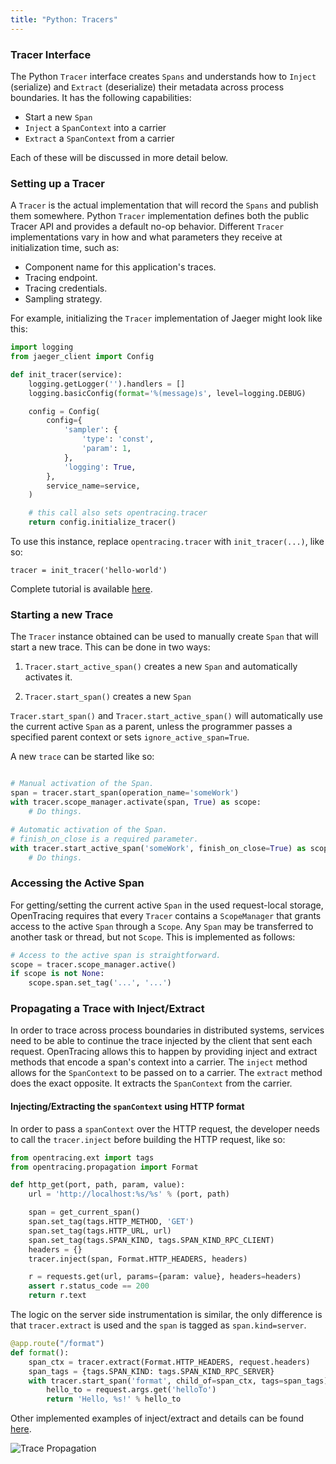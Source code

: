 ```yaml
---
title: "Python: Tracers"
---
```


### Tracer Interface

The Python `Tracer` interface creates `Spans` and understands how to `Inject` (serialize) and `Extract` (deserialize) their metadata across process boundaries. It has the following capabilities:

- Start a new `Span`
- `Inject` a `SpanContext` into a carrier
- `Extract` a `SpanContext` from a carrier

Each of these will be discussed in more detail below.

### Setting up a Tracer

A `Tracer` is the actual implementation that will record the `Spans` and publish them somewhere. Python `Tracer` implementation defines both the public Tracer API and provides a default no-op behavior.
Different `Tracer` implementations vary in how and what parameters they receive at initialization time, such as:

- Component name for this application's traces.
- Tracing endpoint.
- Tracing credentials.
- Sampling strategy.

For example, initializing the `Tracer` implementation of Jaeger might look like this:

```python
import logging
from jaeger_client import Config

def init_tracer(service):
    logging.getLogger('').handlers = []
    logging.basicConfig(format='%(message)s', level=logging.DEBUG)

    config = Config(
        config={
            'sampler': {
                'type': 'const',
                'param': 1,
            },
            'logging': True,
        },
        service_name=service,
    )

    # this call also sets opentracing.tracer
    return config.initialize_tracer()
```

To use this instance, replace `opentracing.tracer` with `init_tracer(...)`, like so:

`tracer = init_tracer('hello-world')`

Complete tutorial is available [here](https://github.com/yurishkuro/opentracing-tutorial/tree/master/python/lesson01).

### Starting a new Trace
The `Tracer` instance obtained can be used to manually create `Span` that will start a new trace. This can be done in two ways:

1. `Tracer.start_active_span()` creates a new `Span` and automatically activates it.

2. `Tracer.start_span()` creates a new `Span`

`Tracer.start_span()` and `Tracer.start_active_span()` will automatically use the current active `Span` as a parent, unless the programmer passes a specified parent context or sets `ignore_active_span=True`.

A new `trace` can be started like so:

```Python

# Manual activation of the Span.
span = tracer.start_span(operation_name='someWork')
with tracer.scope_manager.activate(span, True) as scope:
    # Do things.

# Automatic activation of the Span.
# finish_on_close is a required parameter.
with tracer.start_active_span('someWork', finish_on_close=True) as scope:
    # Do things.

```

### Accessing the Active Span
For getting/setting the current active `Span` in the used request-local storage, OpenTracing requires that every `Tracer` contains a `ScopeManager` that grants access to the active `Span` through a `Scope`. Any `Span` may be transferred to another task or thread, but not `Scope`. This is implemented as follows:

```Python
# Access to the active span is straightforward.
scope = tracer.scope_manager.active()
if scope is not None:
    scope.span.set_tag('...', '...')
```

### Propagating a Trace with Inject/Extract
In order to trace across process boundaries in distributed systems, services need to be able to continue the trace injected by the client that sent each request. OpenTracing allows this to happen by providing inject and extract methods that encode a span's context into a carrier.
The `inject` method allows for the `SpanContext` to be passed on to a carrier. The `extract` method does the exact opposite. It extracts the `SpanContext` from the carrier.

#### Injecting/Extracting the `spanContext` using HTTP format
In order to pass a `spanContext` over the HTTP request, the developer needs to call the `tracer.inject` before building the HTTP request, like so:

```python
from opentracing.ext import tags
from opentracing.propagation import Format

def http_get(port, path, param, value):
    url = 'http://localhost:%s/%s' % (port, path)

    span = get_current_span()
    span.set_tag(tags.HTTP_METHOD, 'GET')
    span.set_tag(tags.HTTP_URL, url)
    span.set_tag(tags.SPAN_KIND, tags.SPAN_KIND_RPC_CLIENT)
    headers = {}
    tracer.inject(span, Format.HTTP_HEADERS, headers)

    r = requests.get(url, params={param: value}, headers=headers)
    assert r.status_code == 200
    return r.text

```

The logic on the server side instrumentation is similar, the only difference is that `tracer.extract` is used and the `span` is tagged as `span.kind=server`.

```python
@app.route("/format")
def format():
    span_ctx = tracer.extract(Format.HTTP_HEADERS, request.headers)
    span_tags = {tags.SPAN_KIND: tags.SPAN_KIND_RPC_SERVER}
    with tracer.start_span('format', child_of=span_ctx, tags=span_tags):
        hello_to = request.args.get('helloTo')
        return 'Hello, %s!' % hello_to

```

Other implemented examples of inject/extract and details can be found [here](./inject-extract).

![Trace Propagation](/img/overview:tracers/Extract.png)
